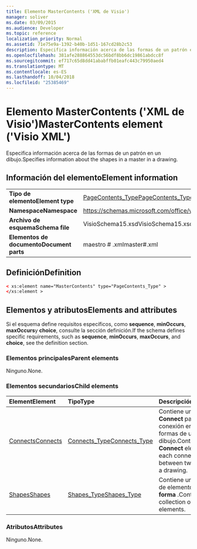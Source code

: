 ```yaml
---
title: Elemento MasterContents ('XML de Visio')
manager: soliver
ms.date: 03/09/2015
ms.audience: Developer
ms.topic: reference
localization_priority: Normal
ms.assetid: 71e75e9a-1392-b40b-1d51-167cd28b2c53
description: Especifica información acerca de las formas de un patrón en un dibujo.
ms.openlocfilehash: 381afe288864553dc56bdf8bb6dc19861abdcc8f
ms.sourcegitcommit: ef717c65d8dd41ababffb01eafc443c79950aed4
ms.translationtype: MT
ms.contentlocale: es-ES
ms.lasthandoff: 10/04/2018
ms.locfileid: "25385469"
---
```

# <a name="mastercontents-element-visio-xml"></a><span data-ttu-id="11753-103">Elemento MasterContents ('XML de Visio')</span><span class="sxs-lookup"><span data-stu-id="11753-103">MasterContents element ('Visio XML')</span></span>

<span data-ttu-id="11753-104">Especifica información acerca de las formas de un patrón en un dibujo.</span><span class="sxs-lookup"><span data-stu-id="11753-104">Specifies information about the shapes in a master in a drawing.</span></span> 
  
## <a name="element-information"></a><span data-ttu-id="11753-105">Información del elemento</span><span class="sxs-lookup"><span data-stu-id="11753-105">Element information</span></span>

|||
|:-----|:-----|
|<span data-ttu-id="11753-106">**Tipo de elemento**</span><span class="sxs-lookup"><span data-stu-id="11753-106">**Element type**</span></span> <br/> |[<span data-ttu-id="11753-107">PageContents_Type</span><span class="sxs-lookup"><span data-stu-id="11753-107">PageContents_Type</span></span>](pagecontents_type-complextypevisio-xml.md) <br/> |
|<span data-ttu-id="11753-108">**Namespace**</span><span class="sxs-lookup"><span data-stu-id="11753-108">**Namespace**</span></span> <br/> |https://schemas.microsoft.com/office/visio/2012/main  <br/> |
|<span data-ttu-id="11753-109">**Archivo de esquema**</span><span class="sxs-lookup"><span data-stu-id="11753-109">**Schema file**</span></span> <br/> |<span data-ttu-id="11753-110">VisioSchema15.xsd</span><span class="sxs-lookup"><span data-stu-id="11753-110">VisioSchema15.xsd</span></span>  <br/> |
|<span data-ttu-id="11753-111">**Elementos de documento**</span><span class="sxs-lookup"><span data-stu-id="11753-111">**Document parts**</span></span> <br/> |<span data-ttu-id="11753-112">maestro # .xml</span><span class="sxs-lookup"><span data-stu-id="11753-112">master#.xml</span></span>  <br/> |
   
## <a name="definition"></a><span data-ttu-id="11753-113">Definición</span><span class="sxs-lookup"><span data-stu-id="11753-113">Definition</span></span>

```XML
< xs:element name="MasterContents" type="PageContents_Type" >
</xs:element >
```

## <a name="elements-and-attributes"></a><span data-ttu-id="11753-114">Elementos y atributos</span><span class="sxs-lookup"><span data-stu-id="11753-114">Elements and attributes</span></span>

<span data-ttu-id="11753-115">Si el esquema define requisitos específicos, como **sequence**, **minOccurs**, **maxOccurs**y **choice**, consulte la sección definición.</span><span class="sxs-lookup"><span data-stu-id="11753-115">If the schema defines specific requirements, such as **sequence**, **minOccurs**, **maxOccurs**, and **choice**, see the definition section.</span></span> 
  
### <a name="parent-elements"></a><span data-ttu-id="11753-116">Elementos principales</span><span class="sxs-lookup"><span data-stu-id="11753-116">Parent elements</span></span>

<span data-ttu-id="11753-117">Ninguno.</span><span class="sxs-lookup"><span data-stu-id="11753-117">None.</span></span>
  
### <a name="child-elements"></a><span data-ttu-id="11753-118">Elementos secundarios</span><span class="sxs-lookup"><span data-stu-id="11753-118">Child elements</span></span>

|<span data-ttu-id="11753-119">**Element**</span><span class="sxs-lookup"><span data-stu-id="11753-119">**Element**</span></span>|<span data-ttu-id="11753-120">**Tipo**</span><span class="sxs-lookup"><span data-stu-id="11753-120">**Type**</span></span>|<span data-ttu-id="11753-121">**Descripción**</span><span class="sxs-lookup"><span data-stu-id="11753-121">**Description**</span></span>|
|:-----|:-----|:-----|
|[<span data-ttu-id="11753-122">Connects</span><span class="sxs-lookup"><span data-stu-id="11753-122">Connects</span></span>](connects-element-pagecontents_type-complextypevisio-xml.md) <br/> |[<span data-ttu-id="11753-123">Connects_Type</span><span class="sxs-lookup"><span data-stu-id="11753-123">Connects_Type</span></span>](connects_type-complextypevisio-xml.md) <br/> |<span data-ttu-id="11753-124">Contiene un elemento **Connect** para cada conexión entre dos formas de un dibujo.</span><span class="sxs-lookup"><span data-stu-id="11753-124">Contains a **Connect** element for each connection between two shapes in a drawing.</span></span>  <br/> |
|[<span data-ttu-id="11753-125">Shapes</span><span class="sxs-lookup"><span data-stu-id="11753-125">Shapes</span></span>](shapes-element-pagecontents_type-complextypevisio-xml.md) <br/> |[<span data-ttu-id="11753-126">Shapes_Type</span><span class="sxs-lookup"><span data-stu-id="11753-126">Shapes_Type</span></span>](shapes_type-complextypevisio-xml.md) <br/> |<span data-ttu-id="11753-127">Contiene una colección de elementos de la **forma** .</span><span class="sxs-lookup"><span data-stu-id="11753-127">Contains a collection of **Shape** elements.</span></span>  <br/> |
   
### <a name="attributes"></a><span data-ttu-id="11753-128">Atributos</span><span class="sxs-lookup"><span data-stu-id="11753-128">Attributes</span></span>

<span data-ttu-id="11753-129">Ninguno.</span><span class="sxs-lookup"><span data-stu-id="11753-129">None.</span></span>
  

